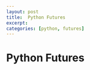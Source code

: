 ```yaml
---
layout: post
title:  Python Futures
excerpt: 
categories: [python, futures]
---
```


# Python Futures
